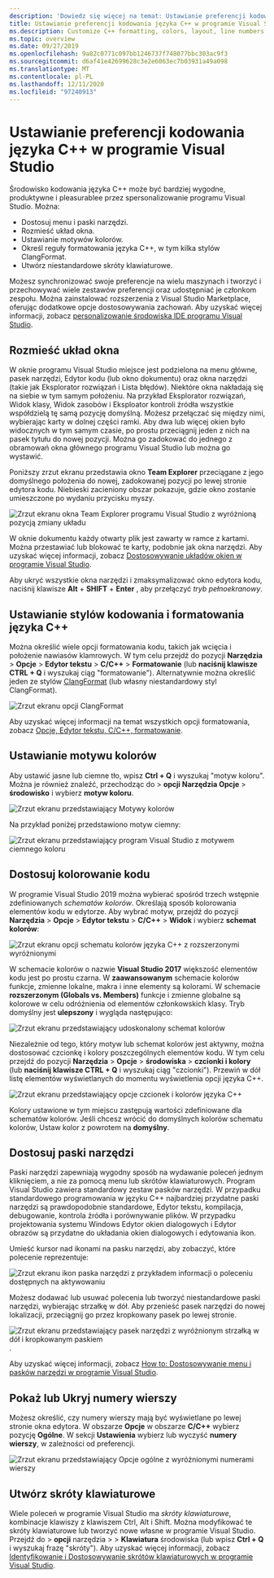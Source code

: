 ```yaml
---
description: 'Dowiedz się więcej na temat: Ustawianie preferencji kodowania języka C++ w programie Visual Studio'
title: Ustawianie preferencji kodowania języka C++ w programie Visual Studio
ms.description: Customize C++ formatting, colors, layout, line numbers, and menus in the Visual Studio IDE.
ms.topic: overview
ms.date: 09/27/2019
ms.openlocfilehash: 9a82c0771c097bb1246737f748077bbc303ac9f3
ms.sourcegitcommit: d6af41e42699628c3e2e6063ec7b03931a49a098
ms.translationtype: MT
ms.contentlocale: pl-PL
ms.lasthandoff: 12/11/2020
ms.locfileid: "97240913"
---
```

# <a name="set-your-c-coding-preferences-in-visual-studio"></a>Ustawianie preferencji kodowania języka C++ w programie Visual Studio

Środowisko kodowania języka C++ może być bardziej wygodne, produktywne i pleasurablee przez spersonalizowanie programu Visual Studio. Można:

- Dostosuj menu i paski narzędzi.
- Rozmieść układ okna.
- Ustawianie motywów kolorów.
- Określ reguły formatowania języka C++, w tym kilka stylów ClangFormat.
- Utwórz niestandardowe skróty klawiaturowe.

Możesz synchronizować swoje preferencje na wielu maszynach i tworzyć i przechowywać wiele zestawów preferencji oraz udostępniać je członkom zespołu. Można zainstalować rozszerzenia z Visual Studio Marketplace, oferując dodatkowe opcje dostosowywania zachowań. Aby uzyskać więcej informacji, zobacz [personalizowanie środowiska IDE programu Visual Studio](/visualstudio/ide/personalizing-the-visual-studio-ide).

## <a name="arrange-window-layout"></a>Rozmieść układ okna

W oknie programu Visual Studio miejsce jest podzielona na menu główne, pasek narzędzi, Edytor kodu (lub okno dokumentu) oraz okna narzędzi (takie jak Eksplorator rozwiązań i Lista błędów). Niektóre okna nakładają się na siebie w tym samym położeniu. Na przykład Eksplorator rozwiązań, Widok klasy, Widok zasobów i Eksploator kontroli źródła wszystkie współdzielą tę samą pozycję domyślną. Możesz przełączać się między nimi, wybierając karty w dolnej części ramki. Aby dwa lub więcej okien było widocznych w tym samym czasie, po prostu przeciągnij jeden z nich na pasek tytułu do nowej pozycji. Można go zadokować do jednego z obramowań okna głównego programu Visual Studio lub można go wystawić.

Poniższy zrzut ekranu przedstawia okno **Team Explorer** przeciągane z jego domyślnego położenia do nowej, zadokowanej pozycji po lewej stronie edytora kodu. Niebieski zacieniony obszar pokazuje, gdzie okno zostanie umieszczone po wydaniu przycisku myszy.

![Zrzut ekranu okna Team Explorer programu Visual Studio z wyróżnioną pozycją zmiany układu](media/window-layout-move-team-explorer.png)

W oknie dokumentu każdy otwarty plik jest zawarty w ramce z kartami. Można przestawiać lub blokować te karty, podobnie jak okna narzędzi. Aby uzyskać więcej informacji, zobacz [Dostosowywanie układów okien w programie Visual Studio](/visualstudio/ide/customizing-window-layouts-in-visual-studio).

Aby ukryć wszystkie okna narzędzi i zmaksymalizować okno edytora kodu, naciśnij klawisze **Alt**  +  **SHIFT**  +  **Enter** , aby przełączyć *tryb pełnoekranowy*.

## <a name="set-c-coding-styles-and-formatting"></a>Ustawianie stylów kodowania i formatowania języka C++

Można określić wiele opcji formatowania kodu, takich jak wcięcia i położenie nawiasów klamrowych. W tym celu przejdź do pozycji **Narzędzia**  >  **Opcje**  >  **Edytor tekstu**  >  **C/C++**  >  **Formatowanie** (lub **naciśnij klawisze CTRL + Q** i wyszukaj ciąg "formatowanie"). Alternatywnie można określić jeden ze stylów [ClangFormat](https://clang.llvm.org/docs/ClangFormat.html) (lub własny niestandardowy styl ClangFormat).

![Zrzut ekranu opcji ClangFormat](media/clang-format-ide.png)

Aby uzyskać więcej informacji na temat wszystkich opcji formatowania, zobacz [Opcje, Edytor tekstu, C/C++, formatowanie](/visualstudio/ide/reference/options-text-editor-c-cpp-formatting).

## <a name="set-the-color-theme"></a>Ustawianie motywu kolorów

Aby ustawić jasne lub ciemne tło, wpisz **Ctrl + Q** i wyszukaj "motyw koloru". Można je również znaleźć, przechodząc do   >  **opcji Narzędzia Opcje**  >  **środowisko** i wybierz **motyw koloru**.

![Zrzut ekranu przedstawiający Motywy kolorów](media/tools-options-color-theme.png)

Na przykład poniżej przedstawiono motyw ciemny:

![Zrzut ekranu przedstawiający program Visual Studio z motywem ciemnego koloru](media/tools-options-dark-theme.png)

## <a name="customize-code-colorization"></a>Dostosuj kolorowanie kodu

W programie Visual Studio 2019 można wybierać spośród trzech wstępnie zdefiniowanych *schematów kolorów*. Określają sposób kolorowania elementów kodu w edytorze. Aby wybrać motyw, przejdź do pozycji **Narzędzia**  >  **Opcje**  >  **Edytor tekstu**  >  **C/C++**  >  **Widok** i wybierz **schemat kolorów**:

![Zrzut ekranu opcji schematu kolorów języka C++ z rozszerzonymi wyróżnionymi](media/color-schemes.png)

W schemacie kolorów o nazwie **Visual Studio 2017** większość elementów kodu jest po prostu czarna. W **zaawansowanym** schemacie kolorów funkcje, zmienne lokalne, makra i inne elementy są kolorami. W schemacie **rozszerzonym (Globals vs. Members)** funkcje i zmienne globalne są kolorowe w celu odróżnienia od elementów członkowskich klasy. Tryb domyślny jest **ulepszony** i wygląda następująco:

![Zrzut ekranu przedstawiający udoskonalony schemat kolorów](media/color-scheme-enhanced.png)

Niezależnie od tego, który motyw lub schemat kolorów jest aktywny, można dostosować czcionkę i kolory poszczególnych elementów kodu. W tym celu przejdź do pozycji **Narzędzia**  >  **Opcje**  >  **środowiska**  >  **czcionki i kolory** (lub **naciśnij klawisze CTRL + Q** i wyszukaj ciąg "czcionki"). Przewiń w dół listę elementów wyświetlanych do momentu wyświetlenia opcji języka C++.

![Zrzut ekranu przedstawiający opcje czcionek i kolorów języka C++](media/tools-options-cpp-colors.png)

Kolory ustawione w tym miejscu zastępują wartości zdefiniowane dla schematów kolorów. Jeśli chcesz wrócić do domyślnych kolorów schematu kolorów, Ustaw kolor z powrotem na **domyślny**.

## <a name="customize-the-toolbars"></a>Dostosuj paski narzędzi

Paski narzędzi zapewniają wygodny sposób na wydawanie poleceń jednym kliknięciem, a nie za pomocą menu lub skrótów klawiaturowych. Program Visual Studio zawiera standardowy zestaw pasków narzędzi. W przypadku standardowego programowania w języku C++ najbardziej przydatne paski narzędzi są prawdopodobnie standardowe, Edytor tekstu, kompilacja, debugowanie, kontrola źródła i porównywanie plików. W przypadku projektowania systemu Windows Edytor okien dialogowych i Edytor obrazów są przydatne do układania okien dialogowych i edytowania ikon.

Umieść kursor nad ikonami na pasku narzędzi, aby zobaczyć, które polecenie reprezentuje:

![Zrzut ekranu ikon paska narzędzi z przykładem informacji o poleceniu dostępnych na aktywowaniu](media/toolbar-mouse-hover.png)

Możesz dodawać lub usuwać polecenia lub tworzyć niestandardowe paski narzędzi, wybierając strzałkę w dół. Aby przenieść pasek narzędzi do nowej lokalizacji, przeciągnij go przez kropkowany pasek po lewej stronie.

![Zrzut ekranu przedstawiający pasek narzędzi z wyróżnionym strzałką w dół i kropkowanym paskiem](media/toolbar-move-edit.png).

Aby uzyskać więcej informacji, zobacz [How to: Dostosowywanie menu i pasków narzędzi w programie Visual Studio](/visualstudio/ide/how-to-customize-menus-and-toolbars-in-visual-studio).

## <a name="show-or-hide-line-numbers"></a>Pokaż lub Ukryj numery wierszy

Możesz określić, czy numery wierszy mają być wyświetlane po lewej stronie okna edytora. W obszarze **Opcje** w obszarze **C/C++** wybierz pozycję **Ogólne**. W sekcji **Ustawienia** wybierz lub wyczyść **numery wierszy**, w zależności od preferencji.

![Zrzut ekranu przedstawiający Opcje ogólne z wyróżnionymi numerami wierszy](media/tools-options-line-numbers.png)

## <a name="create-keyboard-shortcuts"></a>Utwórz skróty klawiaturowe

Wiele poleceń w programie Visual Studio ma *skróty klawiaturowe*, kombinacje klawiszy z klawiszem Ctrl, Alt i Shift. Można modyfikować te skróty klawiaturowe lub tworzyć nowe własne w programie Visual Studio. Przejdź do   >  **opcji** narzędzia  >    >  **Klawiatura** środowiska (lub wpisz **Ctrl + Q** i wyszukaj frazę "skróty"). Aby uzyskać więcej informacji, zobacz [Identyfikowanie i Dostosowywanie skrótów klawiaturowych w programie Visual Studio](/visualstudio/ide/identifying-and-customizing-keyboard-shortcuts-in-visual-studio).
